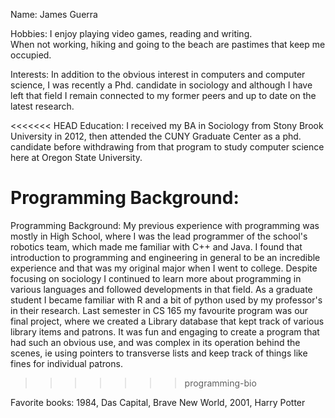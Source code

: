 Name: James Guerra

Hobbies: I enjoy playing video games, reading and writing.  
When not working, hiking and going to the beach are pastimes that keep me occupied.  

Interests: In addition to the obvious interest in computers and computer science,
I was recently a Phd. candidate in sociology and although I have left that field 
I remain connected to my former peers and up to date on the latest research.   

<<<<<<< HEAD
Education: I received my BA in Sociology from Stony Brook University in 2012, then attended the CUNY Graduate
Center as a phd. candidate before withdrawing from that program to study computer science here at 
Oregon State University.  
  
Programming Background:
=======
Programming Background: My previous experience with programming was mostly in High School,
where I was the lead programmer of the school's robotics team, which made me familiar with C++ and Java. 
I found that introduction to programming and engineering in general to be an incredible experience 
and that was my original major when I went to college.  Despite focusing on sociology I continued 
to learn more about programming in various languages and followed developments in that field. 
As a graduate student I became familiar with R and a bit of python used by my professor's in their research.
Last semester in CS 165 my favourite program was our final project, where we created a Library database 
that kept track of various library items and patrons.  It was fun and engaging to create a program that 
had such an obvious use, and was complex in its operation behind the scenes, ie using pointers to transverse 
lists and keep track of things like fines for individual patrons.        
>>>>>>> programming-bio

Favorite books: 1984, Das Capital, Brave New World, 2001, Harry Potter 